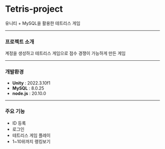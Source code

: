# Tetris-project

유니티 + MySQL을 활용한 테트리스 게임

---
### 프로젝트 소개

계정을 생성하고 테트리스 게임으로 점수 경쟁이 가능하게 만든 게임

---
### 개발환경

- **Unity** : 2022.3.10f1
- **MySQL** : 8.0.25
- **node.js** : 20.10.0

---
### 주요 기능
- ID 등록
- 로그인
- 테트리스 게임 플레이
- 1~10위까지 랭킹보기
